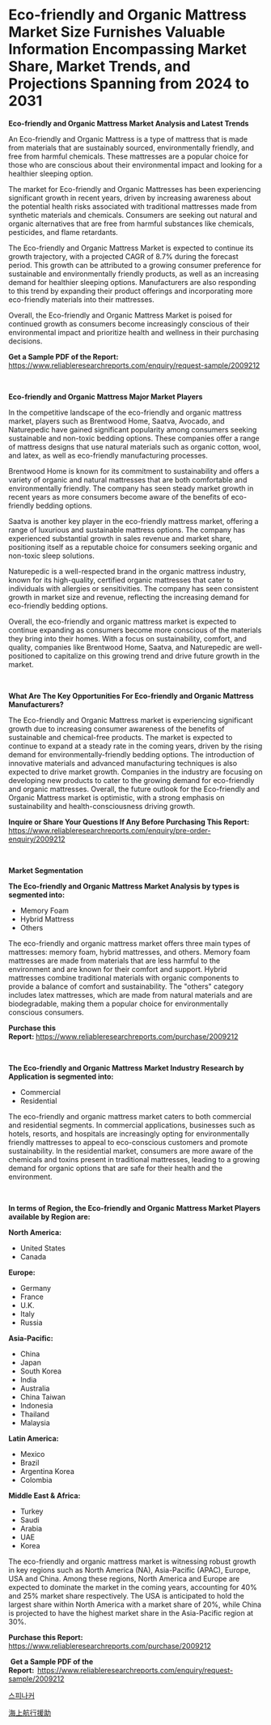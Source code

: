<p><h1>Eco-friendly and Organic Mattress Market Size Furnishes Valuable Information Encompassing Market Share, Market Trends, and Projections Spanning from 2024 to 2031</h1></p><p><strong>Eco-friendly and Organic Mattress Market Analysis and Latest Trends</strong></p>
<p><p>An Eco-friendly and Organic Mattress is a type of mattress that is made from materials that are sustainably sourced, environmentally friendly, and free from harmful chemicals. These mattresses are a popular choice for those who are conscious about their environmental impact and looking for a healthier sleeping option.</p><p>The market for Eco-friendly and Organic Mattresses has been experiencing significant growth in recent years, driven by increasing awareness about the potential health risks associated with traditional mattresses made from synthetic materials and chemicals. Consumers are seeking out natural and organic alternatives that are free from harmful substances like chemicals, pesticides, and flame retardants.</p><p>The Eco-friendly and Organic Mattress Market is expected to continue its growth trajectory, with a projected CAGR of 8.7% during the forecast period. This growth can be attributed to a growing consumer preference for sustainable and environmentally friendly products, as well as an increasing demand for healthier sleeping options. Manufacturers are also responding to this trend by expanding their product offerings and incorporating more eco-friendly materials into their mattresses.</p><p>Overall, the Eco-friendly and Organic Mattress Market is poised for continued growth as consumers become increasingly conscious of their environmental impact and prioritize health and wellness in their purchasing decisions.</p></p>
<p><strong>Get a Sample PDF of the Report:&nbsp;</strong> <a href="https://www.reliableresearchreports.com/enquiry/request-sample/2009212">https://www.reliableresearchreports.com/enquiry/request-sample/2009212</a></p>
<p>&nbsp;</p>
<p><strong>Eco-friendly and Organic Mattress Major Market Players</strong></p>
<p><p>In the competitive landscape of the eco-friendly and organic mattress market, players such as Brentwood Home, Saatva, Avocado, and Naturepedic have gained significant popularity among consumers seeking sustainable and non-toxic bedding options. These companies offer a range of mattress designs that use natural materials such as organic cotton, wool, and latex, as well as eco-friendly manufacturing processes.</p><p>Brentwood Home is known for its commitment to sustainability and offers a variety of organic and natural mattresses that are both comfortable and environmentally friendly. The company has seen steady market growth in recent years as more consumers become aware of the benefits of eco-friendly bedding options.</p><p>Saatva is another key player in the eco-friendly mattress market, offering a range of luxurious and sustainable mattress options. The company has experienced substantial growth in sales revenue and market share, positioning itself as a reputable choice for consumers seeking organic and non-toxic sleep solutions.</p><p>Naturepedic is a well-respected brand in the organic mattress industry, known for its high-quality, certified organic mattresses that cater to individuals with allergies or sensitivities. The company has seen consistent growth in market size and revenue, reflecting the increasing demand for eco-friendly bedding options.</p><p>Overall, the eco-friendly and organic mattress market is expected to continue expanding as consumers become more conscious of the materials they bring into their homes. With a focus on sustainability, comfort, and quality, companies like Brentwood Home, Saatva, and Naturepedic are well-positioned to capitalize on this growing trend and drive future growth in the market.</p></p>
<p>&nbsp;</p>
<p><strong>What Are The Key Opportunities For Eco-friendly and Organic Mattress Manufacturers?</strong></p>
<p><p>The Eco-friendly and Organic Mattress market is experiencing significant growth due to increasing consumer awareness of the benefits of sustainable and chemical-free products. The market is expected to continue to expand at a steady rate in the coming years, driven by the rising demand for environmentally-friendly bedding options. The introduction of innovative materials and advanced manufacturing techniques is also expected to drive market growth. Companies in the industry are focusing on developing new products to cater to the growing demand for eco-friendly and organic mattresses. Overall, the future outlook for the Eco-friendly and Organic Mattress market is optimistic, with a strong emphasis on sustainability and health-consciousness driving growth.</p></p>
<p><strong>Inquire or Share Your Questions If Any Before Purchasing This Report:</strong> <a href="https://www.reliableresearchreports.com/enquiry/pre-order-enquiry/2009212">https://www.reliableresearchreports.com/enquiry/pre-order-enquiry/2009212</a></p>
<p>&nbsp;</p>
<p><strong>Market Segmentation</strong></p>
<p><strong>The Eco-friendly and Organic Mattress Market Analysis by types is segmented into:</strong></p>
<p><ul><li>Memory Foam</li><li>Hybrid Mattress</li><li>Others</li></ul></p>
<p><p>The eco-friendly and organic mattress market offers three main types of mattresses: memory foam, hybrid mattresses, and others. Memory foam mattresses are made from materials that are less harmful to the environment and are known for their comfort and support. Hybrid mattresses combine traditional materials with organic components to provide a balance of comfort and sustainability. The "others" category includes latex mattresses, which are made from natural materials and are biodegradable, making them a popular choice for environmentally conscious consumers.</p></p>
<p><strong>Purchase this Report:&nbsp;</strong><a href="https://www.reliableresearchreports.com/purchase/2009212">https://www.reliableresearchreports.com/purchase/2009212</a></p>
<p>&nbsp;</p>
<p><strong>The Eco-friendly and Organic Mattress Market Industry Research by Application is segmented into:</strong></p>
<p><ul><li>Commercial</li><li>Residential</li></ul></p>
<p><p>The eco-friendly and organic mattress market caters to both commercial and residential segments. In commercial applications, businesses such as hotels, resorts, and hospitals are increasingly opting for environmentally friendly mattresses to appeal to eco-conscious customers and promote sustainability. In the residential market, consumers are more aware of the chemicals and toxins present in traditional mattresses, leading to a growing demand for organic options that are safe for their health and the environment.</p></p>
<p>&nbsp;</p>
<p><strong>In terms of Region, the Eco-friendly and Organic Mattress Market Players available by Region are:</strong></p>
<p>
    <p> <strong> North America: </strong>
        <ul>
            <li>United States</li>
            <li>Canada</li>
        </ul>
        </p> 
    <p> <strong> Europe: </strong>
        <ul>
            <li>Germany</li>
            <li>France</li>
            <li>U.K.</li>
            <li>Italy</li>
            <li>Russia</li>
        </ul>
        </p> 
    <p> <strong> Asia-Pacific: </strong>
        <ul>
            <li>China</li>
            <li>Japan</li>
            <li>South Korea</li>
            <li>India</li>
            <li>Australia</li>
            <li>China Taiwan</li>
            <li>Indonesia</li>
            <li>Thailand</li>
            <li>Malaysia</li>
        </ul>
        </p> 
    <p> <strong> Latin America: </strong>
        <ul>
            <li>Mexico</li>
            <li>Brazil</li>
            <li>Argentina Korea</li>
            <li>Colombia</li>
        </ul>
        </p> 
    <p> <strong> Middle East & Africa: </strong>
        <ul>
            <li>Turkey</li>
            <li>Saudi</li>
            <li>Arabia</li>
            <li>UAE</li>
            <li>Korea</li>
        </ul>
    </p>
    </p>
<p><p>The eco-friendly and organic mattress market is witnessing robust growth in key regions such as North America (NA), Asia-Pacific (APAC), Europe, USA and China. Among these regions, North America and Europe are expected to dominate the market in the coming years, accounting for 40% and 25% market share respectively. The USA is anticipated to hold the largest share within North America with a market share of 20%, while China is projected to have the highest market share in the Asia-Pacific region at 30%.</p></p>
<p><strong>Purchase this Report: </strong><a href="https://www.reliableresearchreports.com/purchase/2009212">https://www.reliableresearchreports.com/purchase/2009212</a></p>
<p>&nbsp;<strong>Get a Sample PDF of the Report:&nbsp;&nbsp;</strong><a href="https://www.reliableresearchreports.com/enquiry/request-sample/2009212">https://www.reliableresearchreports.com/enquiry/request-sample/2009212</a></p>
<p><strong></strong></p>
<p><p><a href="https://medium.com/@corneliutrifa2022/%EC%8A%A4%ED%94%BC%EB%84%A4%EC%9D%B4%EC%BB%A4%EC%8A%A4-%EC%8B%9C%EC%9E%A5-%EC%A0%84%EB%A7%9D-%EC%82%B0%EC%97%85-%EA%B0%9C%EC%9A%94-%EB%B0%8F-%EC%98%88%EC%B8%A1-2024%EB%85%84%EB%B6%80%ED%84%B0-2031%EB%85%84%EA%B9%8C%EC%A7%80-1912f761739b">스피나커</a></p><p><a href="https://medium.com/@janrona788520/%E8%88%AA%E6%B5%B7%E6%94%AF%E6%8F%B4%E5%B8%82%E5%A0%B4-%E7%AB%B6%E4%BA%89%E5%88%86%E6%9E%90-%E5%B8%82%E5%A0%B4%E5%8B%95%E5%90%91-2031%E5%B9%B4%E3%81%BE%E3%81%A7%E3%81%AE%E4%BA%88%E6%B8%AC-1ee9ae994713">海上航行援助</a></p></p>